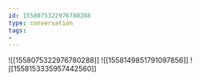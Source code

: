 ```yaml
---
id: 1558075322976780288
type: conversation
tags:
- 
---
```

![[1558075322976780288]]
![[1558149851791097856]]
![[1558153335957442560]]


